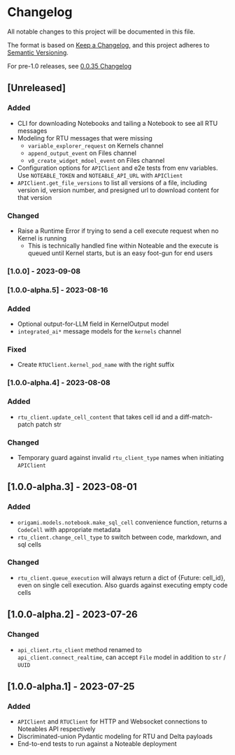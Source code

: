 # Changelog
All notable changes to this project will be documented in this file.

The format is based on [Keep a Changelog](https://keepachangelog.com/en/1.0.0/),
and this project adheres to [Semantic Versioning](https://semver.org/spec/v2.0.0.html).

For pre-1.0 releases, see [0.0.35 Changelog](https://github.com/noteable-io/origami/blob/0.0.35/CHANGELOG.md)

## [Unreleased]

### Added
- CLI for downloading Notebooks and tailing a Notebook to see all RTU messages
- Modeling for RTU messages that were missing
  - `variable_explorer_request` on Kernels channel
  - `append_output_event` on Files channel
  - `v0_create_widget_mdoel_event` on Files channel
- Configuration options for `APIClient` and e2e tests from env variables. Use `NOTEABLE_TOKEN` and `NOTEABLE_API_URL` with `APIClient`
- `APIClient.get_file_versions` to list all versions of a file, including version id, version number, and presigned url to download content for that version

### Changed
- Raise a Runtime Error if trying to send a cell execute request when no Kernel is running
  - This is technically handled fine within Noteable and the execute is queued until Kernel starts, but is an easy foot-gun for end users

### [1.0.0] - 2023-09-08

### [1.0.0-alpha.5] - 2023-08-16
### Added
- Optional output-for-LLM field in KernelOutput model
- `integrated_ai*` message models for the `kernels` channel

### Fixed
- Create `RTUClient.kernel_pod_name` with the right suffix

### [1.0.0-alpha.4] - 2023-08-08
### Added
- `rtu_client.update_cell_content` that takes cell id and a diff-match-patch patch str

### Changed
- Temporary guard against invalid `rtu_client_type` names when initiating `APIClient`

## [1.0.0-alpha.3] - 2023-08-01
### Added
- `origami.models.notebook.make_sql_cell` convenience function, returns a `CodeCell` with appropriate metadata
- `rtu_client.change_cell_type` to switch between code, markdown, and sql cells

### Changed
 - `rtu_client.queue_execution` will always return a dict of {Future: cell_id}, even on single cell execution. Also guards against executing empty code cells

## [1.0.0-alpha.2] - 2023-07-26
### Changed
- `api_client.rtu_client` method renamed to `api_client.connect_realtime`, can accept `File` model in addition to `str` / `UUID`

## [1.0.0-alpha.1] - 2023-07-25
### Added
 - `APIClient` and `RTUClient` for HTTP and Websocket connections to Noteables API respectively
 - Discriminated-union Pydantic modeling for RTU and Delta payloads
 - End-to-end tests to run against a Noteable deployment